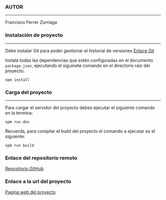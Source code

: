 ### AUTOR
---
Francisco Ferrer Zurriaga

### Instalación de proyecto
---
Debe instalar Git para poder gestionar el historial de versiones <a href="https://git-scm.com/">Enlace Git</a>

Instala todas las dependencias que estén configuradas en el documento `package.json`, ejecutando el siguinete comando en el directorio raiz del proyecto:

```
npm install
```

### Carga del proyecto
---
Para cargar el servidor del proyecto debes ejecutar el siguiente comando en la termina:
```
npm run dev
```

Recuerda, para compilar el build del proyecto el comando a ejecutar es el siguiente:
```
npm run build
```

### Enlace del repositorio remoto
<a href="https://github.com/pakitof/pec2](https://github.com/pakitof/pec1-html-css-I">Repositorio GitHub</a>

### Enlace a la url del proyecto
<a href="https://fabulous-muffin-96afa5.netlify.app/">Pagina web del proyecto</a>

